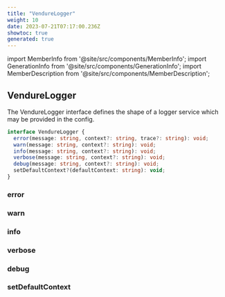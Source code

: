 ```yaml
---
title: "VendureLogger"
weight: 10
date: 2023-07-21T07:17:00.236Z
showtoc: true
generated: true
---
```

<!-- This file was generated from the Vendure source. Do not modify. Instead, re-run the "docs:build" script -->
import MemberInfo from '@site/src/components/MemberInfo';
import GenerationInfo from '@site/src/components/GenerationInfo';
import MemberDescription from '@site/src/components/MemberDescription';


## VendureLogger

<GenerationInfo sourceFile="packages/core/src/config/logger/vendure-logger.ts" sourceLine="47" packageName="@vendure/core" />

The VendureLogger interface defines the shape of a logger service which may be provided in
the config.

```ts title="Signature"
interface VendureLogger {
  error(message: string, context?: string, trace?: string): void;
  warn(message: string, context?: string): void;
  info(message: string, context?: string): void;
  verbose(message: string, context?: string): void;
  debug(message: string, context?: string): void;
  setDefaultContext?(defaultContext: string): void;
}
```

<div className="members-wrapper">

### error

<MemberInfo kind="method" type="(message: string, context?: string, trace?: string) => void"   />


### warn

<MemberInfo kind="method" type="(message: string, context?: string) => void"   />


### info

<MemberInfo kind="method" type="(message: string, context?: string) => void"   />


### verbose

<MemberInfo kind="method" type="(message: string, context?: string) => void"   />


### debug

<MemberInfo kind="method" type="(message: string, context?: string) => void"   />


### setDefaultContext

<MemberInfo kind="method" type="(defaultContext: string) => void"   />




</div>
